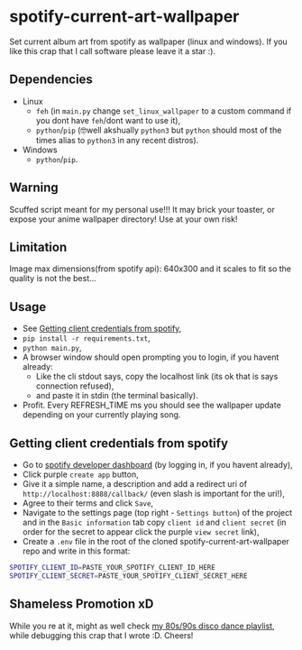 # spotify-current-art-wallpaper

Set current album art from spotify as wallpaper (linux and windows). If you like this crap that I call software please leave it a star :).

## Dependencies

- Linux
  - `feh` (in `main.py` change `set_linux_wallpaper` to a custom command if you dont have `feh`/dont want to use it),
  - `python`/`pip` (🤓well akshually `python3` but `python` should most of the times alias to `python3` in any recent distros).
- Windows
  - `python`/`pip`.

## Warning

Scuffed script meant for my personal use!!! It may brick your toaster, or expose your anime wallpaper directory! Use at your own risk!

## Limitation

Image max dimensions(from spotify api): 640x300 and it scales to fit so the quality is not the best...

## Usage

- See [Getting client credentials from spotify](#getting-client-credentials-from-spotify),
- `pip install -r requirements.txt`,
- `python main.py`,
- A browser window should open prompting you to login, if you havent already:
  - Like the cli stdout says, copy the localhost link (its ok that is says connection refused),
  - and paste it in stdin (the terminal basically).
- Profit. Every REFRESH_TIME ms you should see the wallpaper update depending on your currently playing song.

## Getting client credentials from spotify

- Go to [spotify developer dashboard](https://developer.spotify.com/dashboard) (by logging in, if you havent already),
- Click purple `create app` button,
- Give it a simple name, a description and add a redirect uri of `http://localhost:8888/callback/` (even slash is important for the uri!),
- Agree to their terms and click `Save`,
- Navigate to the settings page (top right - `Settings button`) of the project and in the `Basic information` tab copy `client id` and `client secret` (in order for the secret to appear click the purple `view secret` link),
- Create a `.env` file in the root of the cloned spotify-current-art-wallpaper repo and write in this format:
```bash
SPOTIFY_CLIENT_ID=PASTE_YOUR_SPOTIFY_CLIENT_ID_HERE
SPOTIFY_CLIENT_SECRET=PASTE_YOUR_SPOTIFY_CLIENT_SECRET_HERE
```

## Shameless Promotion xD

While you re at it, might as well check [my 80s/90s disco dance playlist](https://open.spotify.com/playlist/3KUhPod9UN9BU47X1wiIR1?si=7bbda8f326ec4332), while debugging this crap that I wrote :D. Cheers!
